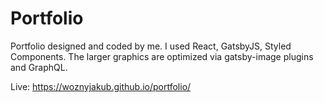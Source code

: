 # Portfolio

Portfolio designed and coded by me. I used React, GatsbyJS, Styled Components. The larger graphics are optimized via gatsby-image plugins and GraphQL.

Live: https://woznyjakub.github.io/portfolio/
